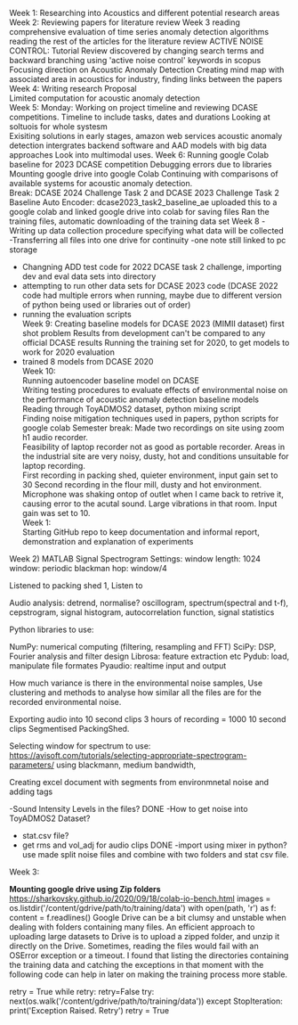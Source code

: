 Week 1: 
Researching into Acoustics and different potential research areas 
Week 2:
Reviewing papers for literature review 
Week 3 
reading comprehensive evaluation of time series anomaly detection algorithms  
reading the rest of the articles for the literature review 
ACTIVE NOISE CONTROL: Tutorial Review 
discovered by changing search terms and backward branching using 'active noise control' keywords in scopus  
Focusing direction on Acoustic Anomaly Detection 
Creating mind map with associated area in acoustics for industry, finding links between the papers 
Week 4: 
Writing research Proposal  
Limited computation for acoustic anomaly detection  
Week 5: 
Monday: Working on project timeline and reviewing DCASE competitions. 
Timeline to include tasks, dates and durations 
Looking at soltuois for whole systesm  
Exisiting solutions in early stages, amazon web services acoustic anomaly detection intergrates backend software and AAD models with big data approaches 
Look into multimodal uses. 
Week 6: 
Running google Colab baseline for 2023 DCASE competition 
Debugging errors due to libraries 
Mounting google drive into google Colab
Continuing with comparisons of available systems for acoustic anomaly detection.  
Break: 
DCASE 2024 Challenge Task 2 and DCASE 2023 Challenge Task 2 Baseline Auto Encoder: dcase2023_task2_baseline_ae 
uploaded this to a google colab and linked google drive into colab for saving files 
Ran the training files, automatic downloading of the training data set 
Week 8 
-Writing up data collection procedure specifying what data will be collected  
-Transferring all files into one drive for continuity 
-one note still linked to pc storage 
- Changning ADD test code for 2022 DCASE task 2 challenge, importing dev and eval data sets into directory  
- attempting to run other data sets for DCASE 2023 code (DCASE 2022 code had multiple errors when running, maybe due to different version of python being used or libraries out of order)  
 - running the evaluation scripts  
Week 9: 
Creating baseline models for DCASE 2023 (MIMII dataset) first shot problem 
Results from development can't be compared to any official DCASE results 
Running the training set for 2020, to get models to work for 2020 evaluation  
 - trained 8 models from DCASE 2020  
Week 10:  
Running autoencoder baseline model on DCASE  
Writing testing procedures to evaluate effects of environmental noise on the performance of acoustic anomaly detection baseline models 
Reading through ToyADMOS2 dataset, python mixing script  
Finding noise mitigation techniques used in papers, python scripts for google colab 
Semester break: 
Made two recordings on site using zoom h1 audio recorder.  
Feasibility of laptop recorder not as good as portable recorder. Areas in the industrial site are very noisy, dusty, hot and conditions unsuitable for laptop recording.  
First recording in packing shed, quieter environment, input gain set to 30 
Second recording in the flour mill, dusty and hot environment. Microphone was shaking ontop of outlet when I came back to retrive it, causing error to the acutal sound. Large vibrations in that room. Input gain was set to 10.  
Week 1:  
Starting GitHub repo to keep documentation and informal report, demonstration and explanation of experiments  


Week 2) 
MATLAB Signal Spectrogram Settings: 
window length: 1024 
window: periodic blackman
hop: window/4

Listened to packing shed 1,
Listen to 


Audio analysis:
detrend, normalise?
oscillogram, spectrum(spectral and t-f), cepstrogram, signal histogram, 
autocorrelation function, signal statistics

Python libraries to use:

NumPy: numerical computing (filtering, resampling and FFT)
SciPy: DSP, Fourier analysis and filter design
Librosa: feature extraction etc
Pydub: load, manipulate file formates
Pyaudio: realtime input and output

How much variance is there in the environmental noise samples,
Use clustering and methods to analyse how similar all the files are for the recorded environmental noise. 



Exporting audio into 10 second clips
3 hours of recording = 1000 10 second clips
Segmentised PackingShed.


Selecting window for spectrum to use: https://avisoft.com/tutorials/selecting-appropriate-spectrogram-parameters/
using blackmann, medium bandwidth, 

Creating excel document with segments from environmnetal noise and adding tags

-Sound Intensity Levels in the files?  DONE
-How to get noise into ToyADMOS2 Dataset? 
- stat.csv file?
- get rms and 	vol_adj for audio clips DONE
-import using mixer in python?
use made split noise files and combine with two folders and stat csv file. 


Week 3: 


**Mounting google drive using Zip folders** https://sharkovsky.github.io/2020/09/18/colab-io-bench.html
images = os.listdir('/content/gdrive/path/to/training/data')
with open(path, 'r') as f:
  content = f.readlines()
Google Drive can be a bit clumsy and unstable when dealing with folders containing many files. An efficient approach to uploading large datasets to Drive is to upload a zipped folder, and unzip it directly on the Drive. Sometimes, reading the files would fail with an OSError exception or a timeout. I found that listing the directories containing the training data and catching the exceptions in that moment with the following code can help in later on making the training process more stable.

retry = True
while retry:
  retry=False
  try:
    next(os.walk('/content/gdrive/path/to/training/data'))
  except StopIteration:
    print('Exception Raised. Retry')
    retry = True





